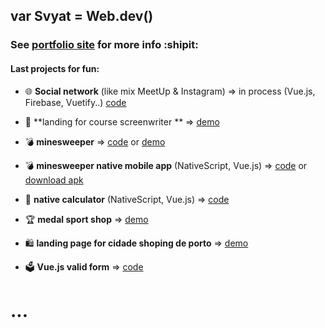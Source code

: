 ## var Svyat = Web.dev()

### See [portfolio site](https://broodd.github.io) for more info :shipit:

#### Last projects for fun:
- 🌐 **Social network** (like mix MeetUp & Instagram) => in process (Vue.js, Firebase, Vuetify..) [code](https://github.com/BroodD/vue/tree/master/sParty)
- 🎥 **landing for course screenwriter ** => [demo](https://broodd.github.io/works/fameuz/index.html)
- :bomb: **minesweeper** => [code](https://github.com/BroodD/broodd.github.io/tree/master/works/minesweeper) or [demo](https://broodd.github.io/works/minesweeper/)

- :bomb: **minesweeper native mobile app** (NativeScript, Vue.js) => [code](https://github.com/BroodD/vue/tree/master/minesweep) or [download apk](https://broodd.github.io/works/minesweeper)

- 📲 **native calculator** (NativeScript, Vue.js) => [code](https://github.com/BroodD/vue/tree/master/calculator)

- :trophy: **medal sport shop** => [demo](https://broodd.github.io/works/medal/index.html)
- 🛍 **landing page for cidade shoping de porto** => [demo](https://broodd.github.io/works/medal/index.html)

- 🗳 **Vue.js valid form** => [code](https://github.com/BroodD/vue/tree/master/valid-form)
# ...
